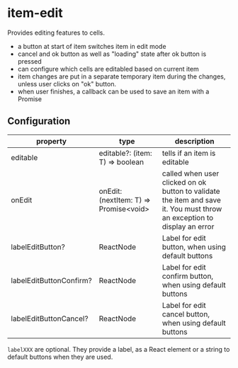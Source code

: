 # item-edit

Provides editing features to cells.

* a button at start of item switches item in edit mode
* cancel and ok button as well as "loading" state after ok button is pressed
* can configure which cells are editabled based on current item
* item changes are put in a separate temporary item during the changes, unless user clicks on "ok" button.
* when user finishes, a callback can be used to save an item with a Promise

## Configuration

| property | type | description |
|----------|------|-------|
| editable | editable?: (item: T) => boolean | tells if an item is editable
| onEdit   | onEdit: (nextItem: T) => Promise&lt;void&gt; | called when user clicked on ok button to validate the item and save it. You must throw an exception to display an error
| labelEditButton? | ReactNode | Label for edit button, when using default buttons
| labelEditButtonConfirm? | ReactNode | Label for edit confirm button, when using default buttons
| labelEditButtonCancel? | ReactNode | Label for edit cancel button, when using default buttons

`labelXXX` are optional. They provide a label, as a React element or a string to default buttons when they are used.
